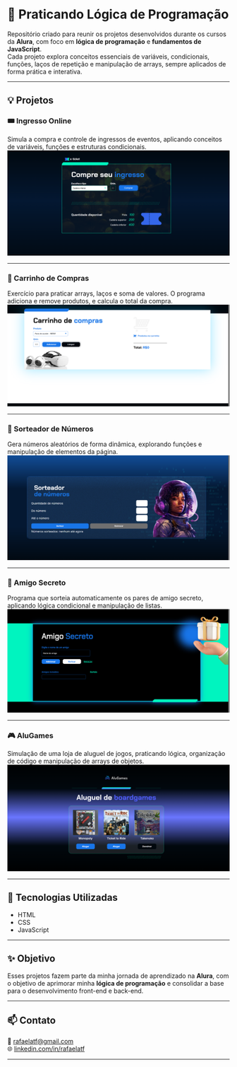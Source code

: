 # 🧩 Praticando Lógica de Programação

Repositório criado para reunir os projetos desenvolvidos durante os cursos da **Alura**, com foco em **lógica de programação** e **fundamentos de JavaScript**.  
Cada projeto explora conceitos essenciais de variáveis, condicionais, funções, laços de repetição e manipulação de arrays, sempre aplicados de forma prática e interativa.

---

## 💡 Projetos

### 🎟️ Ingresso Online
Simula a compra e controle de ingressos de eventos, aplicando conceitos de variáveis, funções e estruturas condicionais.  
![Ingresso Online](https://github.com/rafaelatf/praticando-logica-de-programacao/blob/main/4f49cf14-5d45-47c8-9769-5cdeda776836.png)

---

### 🛒 Carrinho de Compras
Exercício para praticar arrays, laços e soma de valores. O programa adiciona e remove produtos, e calcula o total da compra.  
![Carrinho de Compras](https://github.com/rafaelatf/praticando-logica-de-programacao/blob/main/650800e1-d215-44fe-8869-d4b9fb1340ef.png)

---

### 🎲 Sorteador de Números
Gera números aleatórios de forma dinâmica, explorando funções e manipulação de elementos da página.  
![Sorteador de Números](https://github.com/rafaelatf/praticando-logica-de-programacao/blob/main/99897372-5fe0-4858-b01d-871aadc95a82.png)

---

### 🎁 Amigo Secreto
Programa que sorteia automaticamente os pares de amigo secreto, aplicando lógica condicional e manipulação de listas.  
![Amigo Secreto](https://github.com/rafaelatf/praticando-logica-de-programacao/blob/main/c056c0c5-7a25-496d-930e-a3af1320bf90.png)

---

### 🎮 AluGames
Simulação de uma loja de aluguel de jogos, praticando lógica, organização de código e manipulação de arrays de objetos.  
![AluGames](https://github.com/rafaelatf/praticando-logica-de-programacao/blob/main/c3befd76-8948-41c3-9c2f-42ca6c6d1714.png)

---

## 🧠 Tecnologias Utilizadas
- HTML  
- CSS  
- JavaScript  

---

## ✨ Objetivo
Esses projetos fazem parte da minha jornada de aprendizado na **Alura**, com o objetivo de aprimorar minha **lógica de programação** e consolidar a base para o desenvolvimento front-end e back-end.

---

## 📫 Contato
📧 [rafaelatf@gmail.com](mailto:rafaelatf@gmail.com)  
🌐 [linkedin.com/in/rafaelatf](https://linkedin.com/in/rafaelatf)

---
